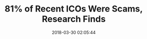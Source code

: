 ---
date: 2018-03-30 02:05:44
link:
  source: pocket
  source_url: https://getpocket.com
  text: 81% of Recent ICOs Were Scams, Research Finds
  url: https://www.bleepingcomputer.com/news/cryptocurrency/81-percent-of-recent-icos-were-scams-research-finds/
slug: 81-of-recent-icos-were-scams-research-finds
source: pocket
title: 81% of Recent ICOs Were Scams, Research Finds
syndicated:
- type: twitter
  url: https://twitter.com/roytang/statuses/979550123255631873/
---